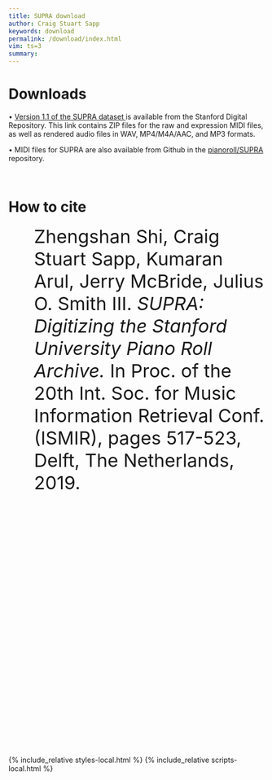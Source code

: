 ```yaml
---
title: SUPRA download
author: Craig Stuart Sapp
keywords: download
permalink: /download/index.html
vim: ts=3
summary: 
---
```


<h1> Downloads </h1>

&bull; <a target="_blank" href="https://purl.stanford.edu/xf457dx9166">
Version 1.1 of the SUPRA dataset 
</a>
is available from the Stanford Digital Repository.  This link contains
ZIP files for the raw and expression MIDI files, as well as rendered 
audio files in WAV, MP4/M4A/AAC, and MP3 formats.

&bull; MIDI files for SUPRA are also available from Github in the 
<a target="_blank" href="https://github.com/pianoroll/SUPRA">pianoroll/SUPRA</a>
repository.

<br/>

<h1> How to cite </h1>

<div style="margin-left:50px; mrgin-right:50px; font-size: 2.25rem">
Zhengshan Shi, Craig Stuart Sapp, Kumaran Arul, Jerry McBride, Julius O. Smith III.
<i>SUPRA: Digitizing the Stanford University Piano Roll Archive.</i>
In Proc. of the 20th Int. Soc. for Music Information Retrieval Conf. (ISMIR),
pages 517-523, Delft, The Netherlands, 2019.
</div>


<div style="height:500px"></div>

{% include_relative styles-local.html %}
{% include_relative scripts-local.html %}



